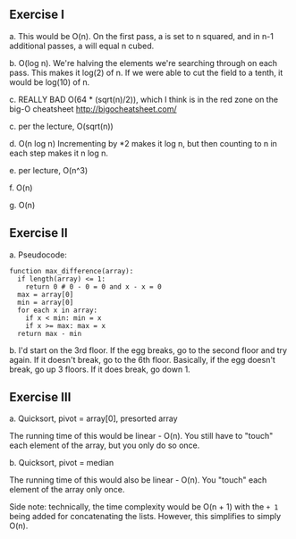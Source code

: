 ## Exercise I

a. This would be O(n). On the first pass, a is set to n squared, and in n-1 additional passes, a will equal n cubed.

b. O(log n). We're halving the elements we're searching through on each pass. This makes it log(2) of n. If we were able to cut the field to a tenth, it would be log(10) of n.

c. REALLY BAD O(64 \* (sqrt(n)/2)), which I think is in the red zone on the big-O cheatsheet http://bigocheatsheet.com/

c. per the lecture, O(sqrt(n))

d. O(n log n) Incrementing by \*2 makes it log n, but then counting to n in each step makes it n log n.

e. per lecture, O(n^3)

f. O(n)

g. O(n)

## Exercise II

a. Pseudocode:

```
function max_difference(array):
  if length(array) <= 1:
    return 0 # 0 - 0 = 0 and x - x = 0
  max = array[0]
  min = array[0]
  for each x in array:
    if x < min: min = x
    if x >= max: max = x
  return max - min
```

b. I'd start on the 3rd floor. If the egg breaks, go to the second floor and try again. If it doesn't break, go to the 6th floor. Basically, if the egg doesn't break, go up 3 floors. If it does break, go down 1.

## Exercise III

a. Quicksort, pivot = array[0], presorted array

The running time of this would be linear - O(n). You still have to "touch" each element of the array, but you only do so once.

b. Quicksort, pivot = median

The running time of this would also be linear - O(n). You "touch" each element of the array only once.

Side note: technically, the time complexity would be O(n + 1) with the `+ 1` being added for concatenating the lists. However, this simplifies to simply O(n).
